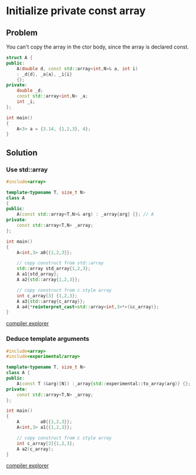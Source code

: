 # Initialize private const array

## Problem

You can't copy the array in the ctor body, since the array is declared const.

```cpp
struct A {
public:
    A(double d, const std::array<int,N>& a, int i)
    : _d{d}, _a{a}, _i{i}
    {};
private:
    double _d;
    const std::array<int,N> _a;
    int _i;
};

int main()
{
    A<3> a = {3.14, {1,2,3}, 4};
}
```

## Solution

### Use std::array

```c++
#include<array>

template<typename T, size_t N>
class A
{
public:
    A(const std::array<T,N>& arg) : _array{arg} {}; // A
private:
    const std::array<T,N> _array;
};

int main()
{
    A<int,3> a0{{1,2,3}};

    // copy construct from std::array
    std::array std_array{1,2,3};
    A a1{std_array};
    A a2{std::array{1,2,3}};

    // copy construct from c style array
    int c_array[3] {1,2,3};
    A a3{std::array{c_array}};
    A a4{*reinterpret_cast<std::array<int,3>*>(&c_array)};
}
```
[compiler explorer](https://godbolt.org/z/nVcVR7)

### Deduce template arguments

```c++
#include<array>
#include<experimental/array>

template<typename T, size_t N>
class A {
public:
    A(const T (&arg)[N]) :_array{std::experimental::to_array(arg)} {}; // B
private:
    const std::array<T,N> _array;
};

int main()
{
    A        a0{{1,2,3}};
    A<int,3> a1{{1,2,3}};

    // copy construct from c style array
    int c_array[3]{1,2,3};
    A a2(c_array);
}
```
[compiler explorer](https://godbolt.org/z/Mmk2Iw)
